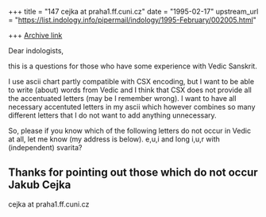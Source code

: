 +++
title = "147 cejka at praha1.ff.cuni.cz"
date = "1995-02-17"
upstream_url = "https://list.indology.info/pipermail/indology/1995-February/002005.html"

+++
[Archive link](https://list.indology.info/pipermail/indology/1995-February/002005.html)

Dear indologists,

this is a questions for those who have some experience with Vedic Sanskrit.

I use ascii chart partly compatible with CSX encoding, but I want to be able
to write (about) words from Vedic and I think that CSX does not provide all
the accentuated letters (may be I remember wrong). I want to have all
necessary accentuted letters in my ascii which however combines so many
different letters that I do not want to add anything unnecessary.

So, please if you know which of the following letters do not occur in Vedic
at all, let me know (my address is below).
e,u,i and long i,u,r  with (independent) svarita?

Thanks for pointing out those which do not occur
Jakub Cejka
-- 
cejka at praha1.ff.cuni.cz





